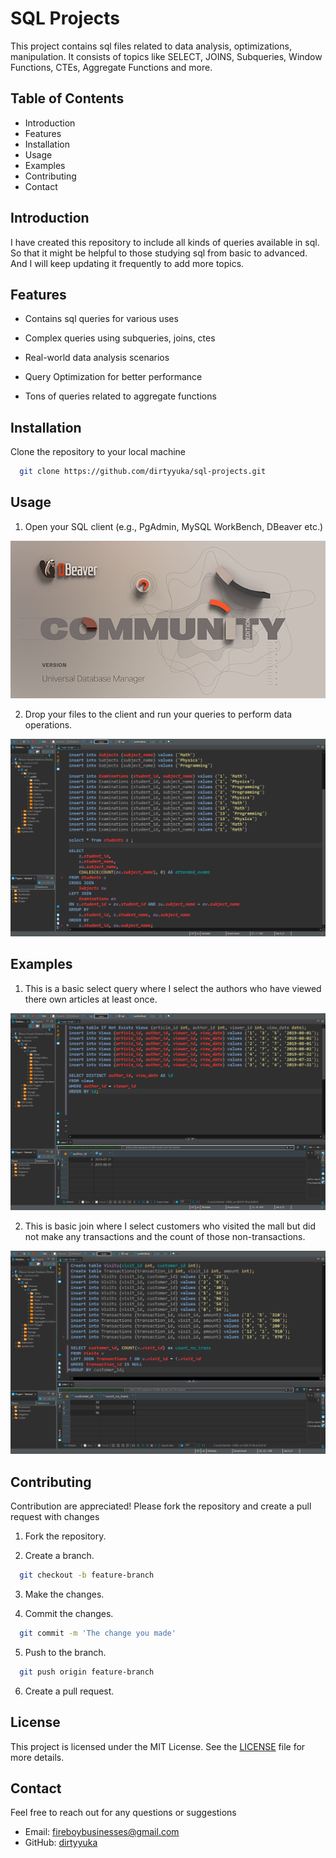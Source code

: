 

# SQL Projects

This project contains sql files related to data analysis, optimizations, manipulation. It consists of topics like SELECT, JOINS, Subqueries, Window Functions, CTEs, Aggregate Functions and more.

## Table of Contents

- Introduction
- Features
- Installation
- Usage
- Examples
- Contributing
- Contact

## Introduction

I have created this repository to include all kinds of queries available in sql. So that it might be helpful to those studying sql from basic to advanced. And I will keep updating it frequently to add more topics.

## Features

  - Contains sql queries for various uses
    
  - Complex queries using subqueries, joins, ctes
    
  - Real-world data analysis scenarios
    
  - Query Optimization for better performance

  - Tons of queries related to aggregate functions

## Installation

Clone the repository to your local machine

```bash
  git clone https://github.com/dirtyyuka/sql-projects.git
```

## Usage

1. Open your SQL client (e.g., PgAdmin, MySQL WorkBench, DBeaver etc.)

![DBeaver Client](images/dbeaverclient.png)

2. Drop your files to the client and run your queries to perform data operations.

![Drag and drop the sql file](images/multiple-joins.png)

## Examples

1. This is a basic select query where I select the authors who have viewed there own articles at least once.

![Select query](images/select-queries.png)

2. This is basic join where I select customers who visited the mall but did not make any transactions and the count of those non-transactions.

![Select query](images/basic-joins.png)

## Contributing

Contribution are appreciated! Please fork the repository and create a pull request with changes

1. Fork the repository.

2. Create a branch.
   
```bash
  git checkout -b feature-branch
```

3. Make the changes.

4. Commit the changes.

```bash
  git commit -m 'The change you made'
```

5. Push to the branch.

```bash
  git push origin feature-branch
```

6. Create a pull request.

## License
This project is licensed under the MIT License. See the [LICENSE](https://github.com/dirtyyuka/sql-projects/blob/main/LICENSE.txt) file for more details.

## Contact

Feel free to reach out for any questions or suggestions

- Email: fireboybusinesses@gmail.com
- GitHub: [dirtyyuka](https://github.com/dirtyyuka)




 

 




